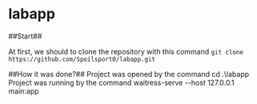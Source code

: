 # labapp

##Start##

At first, we should to clone the repository with this command `git clone https://github.com/Spoilsport0/labapp.git`

##How it was done?##
Project was opened by the command cd .\labapp\
Project was running by the command waitress-serve --host 127.0.0.1 main:app
